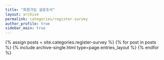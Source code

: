 ```yaml
---
title: "회원가입 설문조사"
layout: archive
permalink: categories/register-survey
author_profile: true
sidebar_main: true
---
```



{% assign posts = site.categories.register-survey %}
{% for post in posts %} {% include archive-single.html type=page.entries_layout %} {% endfor %}